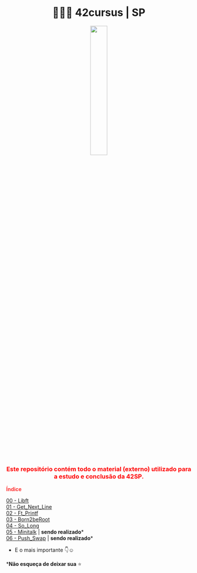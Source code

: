 
<h1 align="center"><b> 👩🏽‍🚀 42cursus | SP </b></h1>

<div align="center" style="color: red;">
  <img width="30%" src="https://user-images.githubusercontent.com/37550557/164530199-5d59f8af-62d7-4c14-b047-b91ce3446f76.png" />
  <h3><b>Este repositório contém todo o material (externo) utilizado para a estudo e conclusão da 42SP.</b></h3>
</div>

<strong style="color: red; opacity: 0.80;">Índice</strong>

[00 - Libft](https://github.com/luciana-pereira/42cursus/tree/master/libft)<br/>
[01 - Get_Next_Line](https://github.com/luciana-pereira/42cursus/blob/master/get-next-line)<br/>
[02 - Ft_Printf](https://github.com/luciana-pereira/ft_printf)<br/> 
[03 - Born2beRoot](https://github.com/luciana-pereira/born2beroot/blob/master/README.md)<br/> 
[04 - So_Long](https://github.com/luciana-pereira/so_long)<br/>
[05 - Minitalk](https://github.com/luciana-pereira/minitalk) | **sendo realizado***<br/>
[06 - Push_Swap](https://github.com/luciana-pereira/push_swapp) | **sendo realizado***<br/>

- E o mais importante 👇☺️

***Não esqueça de deixar sua** ⭐

